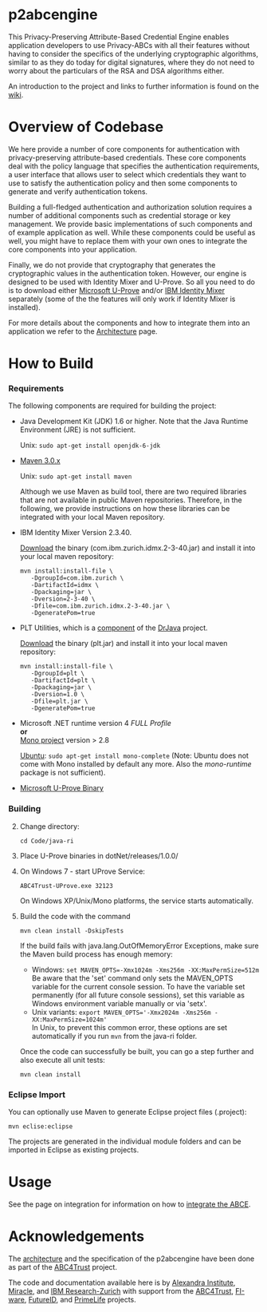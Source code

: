 p2abcengine
===========

This Privacy-Preserving Attribute-Based Credential Engine enables application developers to use Privacy-ABCs with all their features without having to consider the specifics of the underlying cryptographic algorithms, similar to as they do today for digital signatures, where they do not need to worry about the particulars of the RSA and DSA algorithms either.

An introduction to the project and links to further information is found on the [wiki][wikihome].

Overview of Codebase
===========

We here provide a number of core components for authentication with privacy-preserving attribute-based credentials. These core components deal with the policy language that specifies the authentication requirements, a user interface that allows user to select which credentials they want to use to satisfy the authentication policy and then some components to generate and verify authentication tokens.

Building a full-fledged authentication and authorization solution requires a number of additional components such as credential storage or key management. We provide basic implementations of such components and of example application as well. While these components could be useful as well, you might have to replace them with your own ones to integrate the core components into your application.

Finally, we do not provide that cryptography that generates the cryptographic values in the authentication token. However, our engine is designed to be used with Identity Mixer and U-Prove. So all you need to do is to download either [Microsoft U-Prove](http://uprovecsharp.codeplex.com) and/or [IBM Identity Mixer](http://prime.inf.tu-dresden.de/idemix) separately (some of the the features will only work if Identity Mixer is installed).

For more details about the components and how to integrate them into an application we refer to the [Architecture](https://github.com/p2abcengine/p2abcengine/wiki/Architecture) page.


How to Build
==========

### Requirements

The following components are required for building the project:

*   Java Development Kit (JDK) 1.6 or higher. Note that the Java Runtime Environment (JRE) is not sufficient.

    Unix: `sudo apt-get install openjdk-6-jdk`

*   [Maven 3.0.x](http://maven.apache.org)

    Unix: `sudo apt-get install maven`
    
    Although we use Maven as build tool, there are two required libraries that are not available in public Maven repositories. Therefore, in the following, we provide instructions on how these libraries can be integrated with your local Maven repository.

*   IBM Identity Mixer Version 2.3.40.
  
    [Download](https://prime.inf.tu-dresden.de/idemix/) the binary (com.ibm.zurich.idmx.2-3-40.jar) and install it into your local maven repository:
    
    ```
    mvn install:install-file \
       -DgroupId=com.ibm.zurich \
       -DartifactId=idmx \
       -Dpackaging=jar \
       -Dversion=2-3-40 \
       -Dfile=com.ibm.zurich.idmx.2-3-40.jar \
       -DgeneratePom=true
    ```

*   PLT Utilities, which is a [component](http://drjava.sourceforge.net/components.shtml) of the [DrJava](http://drjava.sourceforge.net/) project.
  
    [Download](https://drjava.svn.sourceforge.net/svnroot/drjava/trunk/drjava/lib/plt.jar) the binary (plt.jar) and install it into your local maven repository:

    ```
    mvn install:install-file \
       -DgroupId=plt \
       -DartifactId=plt \
       -Dpackaging=jar \
       -Dversion=1.0 \
       -Dfile=plt.jar \
       -DgeneratePom=true
    ```
    
*   Microsoft .NET runtime version 4 _FULL Profile_<br>__or__<br>[Mono project](http://mono-project.com/) version > 2.8

    [Ubuntu](http://mono-project.com/DistroPackages/Ubuntu): `sudo apt-get install mono-complete` (Note: Ubuntu does not come with Mono installed by default any more. Also the _mono-runtime_ package is not sufficient).

*   [Microsoft U-Prove Binary](http://uprovecsharp.codeplex.com)

### Building

2.  Change directory:

    ```cd Code/java-ri```

4.  Place U-Prove binaries in dotNet/releases/1.0.0/

5.  On Windows 7 - start UProve Service:

    ```ABC4Trust-UProve.exe 32123```

    On Windows XP/Unix/Mono platforms, the service starts automatically.

6.  Build the code with the command
   
    ```mvn clean install -DskipTests```
    
    If the build fails with java.lang.OutOfMemoryError Exceptions, make sure the Maven build process has enough memory:
    * Windows: `set MAVEN_OPTS=-Xmx1024m -Xms256m -XX:MaxPermSize=512m`<br>Be aware that the 'set' command only sets the MAVEN_OPTS variable for the current console session. To have the variable set permanently (for all future console sessions), set this variable as Windows environment variable manually or via 'setx'.
    * Unix variants: `export MAVEN_OPTS='-Xmx2024m -Xms256m -XX:MaxPermSize=1024m'`<br>In Unix, to prevent this common error, these options are set automatically if you run `mvn` from the java-ri folder.

    Once the code can successfully be built, you can go a step further and also execute all unit tests:

    ```mvn clean install```

### Eclipse Import

You can optionally use Maven to generate Eclipse project files (.project):

```mvn eclise:eclipse```

The projects are generated in the individual module folders and can be imported in Eclipse as existing projects.


Usage
==========
See the page on integration for information on how to [integrate the ABCE][wikiintegration].

[wikihome]: https://github.com/p2abcengine/p2abcengine/wiki
[wikiintegration]: https://github.com/p2abcengine/p2abcengine/wiki/Integrating%20the%20ABC-Engine


Acknowledgements
===============

The  [architecture](https://github.com/p2abcengine/p2abcengine/wiki/Architecture) and the specification of the p2abcengine have been done as part of the 
[ABC4Trust](https://www.abc4trust.eu) project.  

The code and documentation available here is by [Alexandra Institute](http://www.alexandra.dk/), [Miracle](https://http://www.miracleas.dk), and [IBM Research-Zurich](http://www.zurich.ibm.com) with support from the [ABC4Trust](https://www.abc4trust.eu), [FI-ware](https://www.fi-ware.eu),  [FutureID](https://www.futureid.eu),
and [PrimeLife](http://www.primelife.eu) projects.


